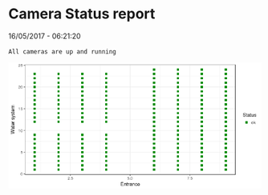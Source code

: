 Camera Status report
================
16/05/2017 - 06:21:20

    All cameras are up and running

![](camreport_files/figure-markdown_github/unnamed-chunk-2-1.png)
